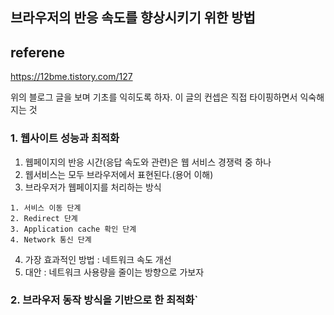 ## 브라우저의 반응 속도를 향상시키기 위한 방법

## referene 
https://12bme.tistory.com/127

위의 블로그 글을 보며 기초를 익히도록 하자.
이 글의 컨셉은 직접 타이핑하면서 익숙해지는 것

### 1. 웹사이트 성능과 최적화 ###

1. 웹페이지의 반응 시간(응답 속도와 관련)은 웹 서비스 경쟁력 중 하나
2. 웹서비스는 모두 브라우저에서 표현된다.(용어 이해)
3. 브라우저가 웹페이지를 처리하는 방식
```
1. 서비스 이동 단계
2. Redirect 단계
3. Application cache 확인 단계
4. Network 통신 단계
```

4. 가장 효과적인 방법 : 네트워크 속도 개선
5. 대안 : 네트워크 사용량을 줄이는 방향으로 가보자

### 2. 브라우저 동작 방식을 기반으로 한 최적화`
